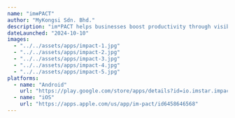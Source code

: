 ```yaml
---
name: "im✻PACT"
author: "MyKongsi Sdn. Bhd."
description: "im*PACT helps businesses boost productivity through visibility and accountability. Unlike other collaboration tools that are task-orientated, im✻PACT integrates psychometrics, gamification and personal metrics over a cooperative project management workflow for all levels of employees, including business owners."
dateLaunched: "2024-10-10"
images:
  - "../../assets/apps/impact-1.jpg"
  - "../../assets/apps/impact-2.jpg"
  - "../../assets/apps/impact-3.jpg"
  - "../../assets/apps/impact-4.jpg"
  - "../../assets/apps/impact-5.jpg"
platforms:
  - name: "Android"
    url: "https://play.google.com/store/apps/details?id=io.imstar.impact"
  - name: "iOS"
    url: "https://apps.apple.com/us/app/im-pact/id6458646568"
---
```

